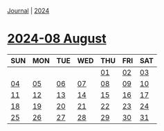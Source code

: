 [Journal](Journal.md) | [2024](Brandon%27s%20notebook/Journal/2024/2024.md)
# [2024-08 August](Brandon%27s%20notebook/Journal/2024/2024-08%20August.md)

| SUN | MON | TUE | WED | THU | FRI | SAT |
|  ---  |  ---  |  ---  |  ---  |  ---  |  ---  |  ---  |
|    |    |    |    | [01](Brandon%27s%20notebook/Journal/2024/2024-08%20August/2024-08-01.md) | [02](Brandon%27s%20notebook/Journal/2024/2024-08%20August/2024-08-02.md) | [03](Brandon%27s%20notebook/Journal/2024/2024-08%20August/2024-08-03.md) |
| [04](Brandon%27s%20notebook/Journal/2024/2024-08%20August/2024-08-04.md) | [05](Brandon%27s%20notebook/Journal/2024/2024-08%20August/2024-08-05.md) | [06](Brandon%27s%20notebook/Journal/2024/2024-08%20August/2024-08-06.md) | [07](Brandon%27s%20notebook/Journal/2024/2024-08%20August/2024-08-07.md) | [08](Brandon%27s%20notebook/Journal/2024/2024-08%20August/2024-08-08.md) | [09](Brandon%27s%20notebook/Journal/2024/2024-08%20August/2024-08-09.md) | [10](Brandon%27s%20notebook/Journal/2024/2024-08%20August/2024-08-10.md) |
| [11](Brandon%27s%20notebook/Journal/2024/2024-08%20August/2024-08-11.md) | [12](Brandon%27s%20notebook/Journal/2024/2024-08%20August/2024-08-12.md) | [13](Brandon%27s%20notebook/Journal/2024/2024-08%20August/2024-08-13.md) | [14](Brandon%27s%20notebook/Journal/2024/2024-08%20August/2024-08-14.md) | [15](Brandon%27s%20notebook/Journal/2024/2024-08%20August/2024-08-15.md) | [16](Brandon%27s%20notebook/Journal/2024/2024-08%20August/2024-08-16.md) | [17](Brandon%27s%20notebook/Journal/2024/2024-08%20August/2024-08-17.md) |
| [18](Brandon%27s%20notebook/Journal/2024/2024-08%20August/2024-08-18.md) | [19](Brandon%27s%20notebook/Journal/2024/2024-08%20August/2024-08-19.md) | [20](Brandon%27s%20notebook/Journal/2024/2024-08%20August/2024-08-20.md) | [21](Brandon%27s%20notebook/Journal/2024/2024-08%20August/2024-08-21.md) | [22](Brandon%27s%20notebook/Journal/2024/2024-08%20August/2024-08-22.md) | [23](Brandon%27s%20notebook/Journal/2024/2024-08%20August/2024-08-23.md) | [24](Brandon%27s%20notebook/Journal/2024/2024-08%20August/2024-08-24.md) |
| [25](Brandon%27s%20notebook/Journal/2024/2024-08%20August/2024-08-25.md) | [26](Brandon%27s%20notebook/Journal/2024/2024-08%20August/2024-08-26.md) | [27](Brandon%27s%20notebook/Journal/2024/2024-08%20August/2024-08-27.md) | [28](Brandon%27s%20notebook/Journal/2024/2024-08%20August/2024-08-28.md) | [29](Brandon%27s%20notebook/Journal/2024/2024-08%20August/2024-08-29.md) | [30](Brandon%27s%20notebook/Journal/2024/2024-08%20August/2024-08-30.md) | [31](Brandon%27s%20notebook/Journal/2024/2024-08%20August/2024-08-31.md) |


